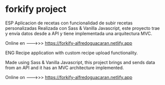 # forkify project

ESP
Aplicacion de recetas con funcionalidad de subir recetas personalizadas
Realizada con Sass & Vanilla Javascript, este proyecto trae y envía datos desde a API y tiene implementada una arquitectura MVC.

Online en --->>> <a href="https://forkify-alfredoguacaran.netlify.app" target="_blank">https://forkify-alfredoguacaran.netlify.app</a>

ENG
Recipe application with custom recipe upload functionality.

Made using Sass & Vanilla Javascript, this project brings and sends data from an API and it has an MVC architecture implemented.

Online on --->>> https://forkify-alfredoguacaran.netlify.app
